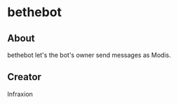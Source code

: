 # bethebot


## About

bethebot let's the bot's owner send messages as Modis.

## Creator

Infraxion
